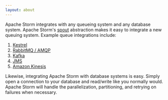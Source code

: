 ```yaml
---
layout: about
---
```


Apache Storm integrates with any queueing system and any database system. Apache Storm's [spout](/apidocs/backtype/storm/spout/ISpout.html) abstraction makes it easy to integrate a new queuing system. Example queue integrations include:

1. [Kestrel](https://github.com/nathanmarz/storm-kestrel)
2. [RabbitMQ / AMQP](https://github.com/Xorlev/storm-amqp-spout)
3. [Kafka](https://github.com/apache/storm/tree/master/external/storm-kafka)
4. [JMS](https://github.com/ptgoetz/storm-jms)
5. [Amazon Kinesis](https://github.com/awslabs/kinesis-storm-spout)

Likewise, integrating Apache Storm with database systems is easy. Simply open a connection to your database and read/write like you normally would. Apache Storm will handle the parallelization, partitioning, and retrying on failures when necessary.